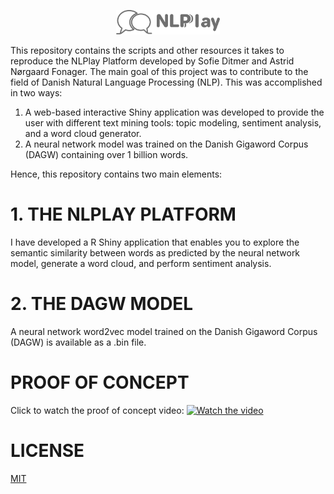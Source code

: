 <p align="center" width="100%"><img width="33%" src="https://github.com/TheNLPlayPlatform/NLPlay/blob/main/NLPlayLogo.png"></p>

This repository contains the scripts and other resources it takes to reproduce the NLPlay Platform developed by Sofie Ditmer and Astrid Nørgaard Fonager. The main goal of this project was to contribute to the field of Danish Natural Language Processing (NLP). This was accomplished in two ways: 
1. A web-based interactive Shiny application was developed to provide the user with different text mining tools: topic modeling, sentiment analysis, and a word cloud generator.
2. A neural network model was trained on the Danish Gigaword Corpus (DAGW) containing over 1 billion words. 

Hence, this repository contains two main elements: 

# 1. THE NLPLAY PLATFORM
I have developed a R Shiny application that enables you to explore the semantic similarity between words as predicted by the neural network model, generate a word cloud, and perform sentiment analysis. 

# 2. THE DAGW MODEL
A neural network word2vec model trained on the Danish Gigaword Corpus (DAGW) is available as a .bin file.

# PROOF OF CONCEPT 
Click to watch the proof of concept video:
[![Watch the video](https://github.com/sofieditmer/CulturalDataScienceExamProject2020/blob/main/Sk%C3%A6rmbillede%202020-12-03%20kl.%2011.39.22.png)](https://youtu.be/k36jzNu2fNI)

# LICENSE 
[MIT](https://github.com/sofieditmer/CulturalDataScienceExamProject2020/blob/main/LICENSE.md)
